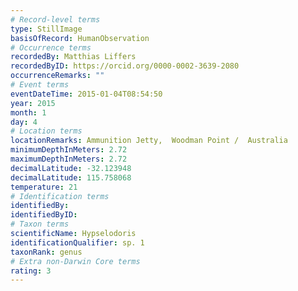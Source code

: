 ```yaml
---
# Record-level terms
type: StillImage
basisOfRecord: HumanObservation
# Occurrence terms
recordedBy: Matthias Liffers
recordedByID: https://orcid.org/0000-0002-3639-2080
occurrenceRemarks: ""
# Event terms
eventDateTime: 2015-01-04T08:54:50
year: 2015
month: 1
day: 4
# Location terms
locationRemarks: Ammunition Jetty,  Woodman Point /  Australia
minimumDepthInMeters: 2.72
maximumDepthInMeters: 2.72
decimalLatitude: -32.123948
decimalLatitude: 115.758068
temperature: 21
# Identification terms
identifiedBy: 
identifiedByID: 
# Taxon terms
scientificName: Hypselodoris
identificationQualifier: sp. 1
taxonRank: genus
# Extra non-Darwin Core terms
rating: 3
---
```

